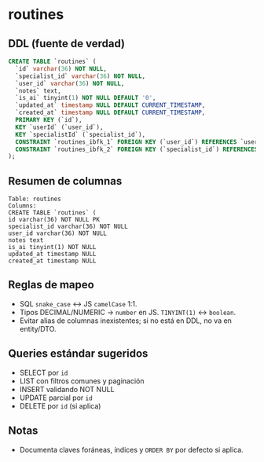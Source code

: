 # routines

## DDL (fuente de verdad)

```sql
CREATE TABLE `routines` (
  `id` varchar(36) NOT NULL,
  `specialist_id` varchar(36) NOT NULL,
  `user_id` varchar(36) NOT NULL,
  `notes` text,
  `is_ai` tinyint(1) NOT NULL DEFAULT '0',
  `updated_at` timestamp NULL DEFAULT CURRENT_TIMESTAMP,
  `created_at` timestamp NULL DEFAULT CURRENT_TIMESTAMP,
  PRIMARY KEY (`id`),
  KEY `userId` (`user_id`),
  KEY `specialistId` (`specialist_id`),
  CONSTRAINT `routines_ibfk_1` FOREIGN KEY (`user_id`) REFERENCES `users` (`id`),
  CONSTRAINT `routines_ibfk_2` FOREIGN KEY (`specialist_id`) REFERENCES `users` (`id`)
);
```

## Resumen de columnas

```
Table: routines
Columns:
CREATE TABLE `routines` (
id varchar(36) NOT NULL PK
specialist_id varchar(36) NOT NULL
user_id varchar(36) NOT NULL
notes text
is_ai tinyint(1) NOT NULL
updated_at timestamp NULL
created_at timestamp NULL
```

## Reglas de mapeo

- SQL `snake_case` ↔ JS `camelCase` 1:1.
- Tipos DECIMAL/NUMERIC → `number` en JS. `TINYINT(1)` ↔ `boolean`.
- Evitar alias de columnas inexistentes; si no está en DDL, no va en entity/DTO.

## Queries estándar sugeridos

- SELECT por `id`
- LIST con filtros comunes y paginación
- INSERT validando NOT NULL
- UPDATE parcial por `id`
- DELETE por `id` (si aplica)

## Notas

- Documenta claves foráneas, índices y `ORDER BY` por defecto si aplica.
